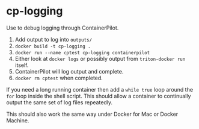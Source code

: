 # cp-logging

Use to debug logging through ContainerPilot.

1. Add output to log into `outputs/`
1. `docker build -t cp-logging .`
1. `docker run --name cptest cp-logging containerpilot`
1. Either look at `docker logs` or possibly output from `triton-docker run` itself.
1. ContainerPilot will log output and complete.
1. `docker rm cptest` when completed.

If you need a long running container then add a `while true` loop around the `for` loop inside the shell script. This should allow a container to continually output the same set of log files repeatedly.

This should also work the same way under Docker for Mac or Docker Machine.

